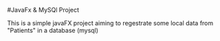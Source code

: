 #JavaFx & MySQl Project

This is a simple javaFX project aiming to regestrate some local data from "Patients" in a database (mysql)

